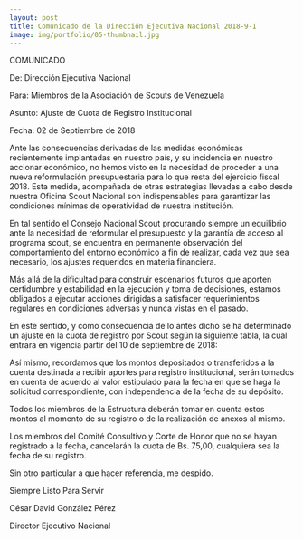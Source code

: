 ```yaml
---
layout: post
title: Comunicado de la Dirección Ejecutiva Nacional 2018-9-1
image: img/portfolio/05-thumbnail.jpg
---
```


COMUNICADO

De:        Dirección Ejecutiva Nacional

Para:      Miembros de la Asociación de Scouts de Venezuela

Asunto:  Ajuste de Cuota de Registro Institucional

Fecha:    02 de Septiembre de 2018

Ante las consecuencias derivadas de las medidas económicas recientemente implantadas en nuestro país, y su incidencia en nuestro accionar económico, no hemos visto en la necesidad de proceder a una nueva reformulación presupuestaria para lo que resta del ejercicio fiscal 2018. Esta medida, acompañada de otras estrategias llevadas a cabo desde nuestra Oficina Scout Nacional son indispensables para garantizar las condiciones mínimas de operatividad de nuestra institución.

En tal sentido el Consejo Nacional Scout procurando siempre un equilibrio ante la necesidad de reformular el presupuesto y la garantía de acceso al programa scout, se encuentra en permanente observación del comportamiento del entorno económico a fin de realizar, cada vez que sea necesario, los ajustes requeridos en materia financiera.

Más allá de la dificultad para construir escenarios futuros que aporten certidumbre y estabilidad en la ejecución y toma de decisiones, estamos obligados a ejecutar acciones dirigidas a satisfacer requerimientos regulares en condiciones adversas y nunca vistas en el pasado.

En este sentido, y como consecuencia de lo antes dicho se ha determinado un ajuste en la cuota de registro por Scout según la siguiente tabla, la cual entrara en vigencia partir del 10 de septiembre de 2018:



Así mismo, recordamos que los montos depositados o transferidos a la cuenta destinada a recibir aportes para registro institucional, serán tomados en cuenta de acuerdo al valor estipulado para la fecha en que se haga la solicitud correspondiente, con independencia de la fecha de su depósito.

Todos los miembros de la Estructura deberán tomar en cuenta estos montos al momento de su registro o de la realización de anexos al mismo.

Los miembros del Comité Consultivo y Corte de Honor que no se hayan registrado a la fecha, cancelarán la cuota de Bs. 75,00, cualquiera sea la fecha de su registro.

​Sin otro particular a que hacer referencia, me despido.

Siempre Listo Para Servir  



César David González Pérez

Director Ejecutivo Nacional
